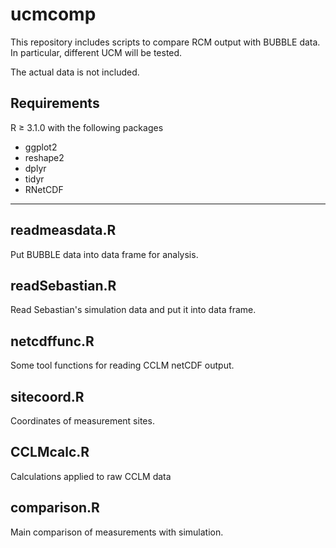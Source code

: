 ucmcomp
=======

This repository includes scripts to compare RCM output with BUBBLE
data. In particular, different UCM will be tested.

The actual data is not included.

Requirements
------------

R ≥ 3.1.0 with the following packages
* ggplot2
* reshape2
* dplyr
* tidyr
* RNetCDF

-------------------------------------------------------------------------------

readmeasdata.R
--------------

Put BUBBLE data into data frame for analysis.


readSebastian.R
---------------

Read Sebastian's simulation data and put it into data frame.


netcdffunc.R
------------

Some tool functions for reading CCLM netCDF output.


sitecoord.R
-----------

Coordinates of measurement sites.


CCLMcalc.R
----------

Calculations applied to raw CCLM data


comparison.R
------------

Main comparison of measurements with simulation.
